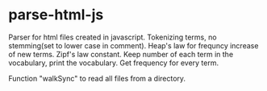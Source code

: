 # parse-html-js

Parser for html files created in javascript.
Tokenizing terms, no stemming(set to lower case in comment).
Heap's law for frequncy increase of new terms.
Zipf's law constant.
Keep number of each term in the vocabulary, print the vocabulary.
Get frequency for every term.

Function "walkSync" to read all files from a directory.